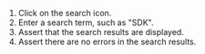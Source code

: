 1. Click on the search icon.
2. Enter a search term, such as "SDK".
3. Assert that the search results are displayed.
4. Assert there are no errors in the search results.